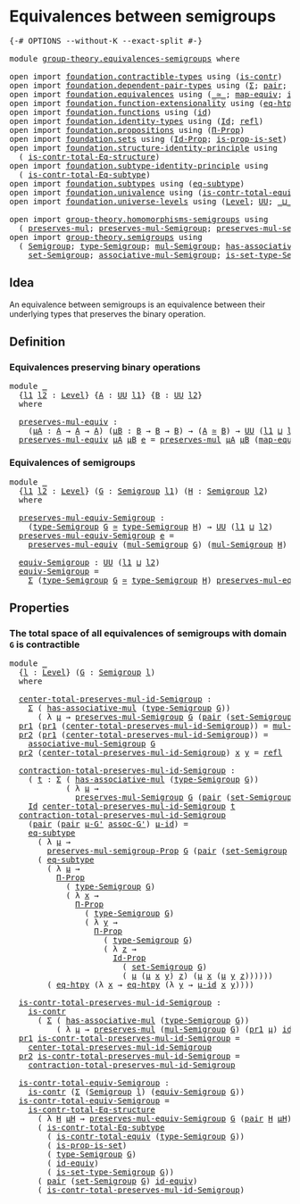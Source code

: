 # Equivalences between semigroups

<pre class="Agda"><a id="44" class="Symbol">{-#</a> <a id="48" class="Keyword">OPTIONS</a> <a id="56" class="Pragma">--without-K</a> <a id="68" class="Pragma">--exact-split</a> <a id="82" class="Symbol">#-}</a>

<a id="87" class="Keyword">module</a> <a id="94" href="group-theory.equivalences-semigroups.html" class="Module">group-theory.equivalences-semigroups</a> <a id="131" class="Keyword">where</a>

<a id="138" class="Keyword">open</a> <a id="143" class="Keyword">import</a> <a id="150" href="foundation.contractible-types.html" class="Module">foundation.contractible-types</a> <a id="180" class="Keyword">using</a> <a id="186" class="Symbol">(</a><a id="187" href="foundation-core.contractible-types.html#1006" class="Function">is-contr</a><a id="195" class="Symbol">)</a>
<a id="197" class="Keyword">open</a> <a id="202" class="Keyword">import</a> <a id="209" href="foundation.dependent-pair-types.html" class="Module">foundation.dependent-pair-types</a> <a id="241" class="Keyword">using</a> <a id="247" class="Symbol">(</a><a id="248" href="foundation-core.dependent-pair-types.html#515" class="Record">Σ</a><a id="249" class="Symbol">;</a> <a id="251" href="foundation-core.dependent-pair-types.html#588" class="InductiveConstructor">pair</a><a id="255" class="Symbol">;</a> <a id="257" href="foundation-core.dependent-pair-types.html#605" class="Field">pr1</a><a id="260" class="Symbol">;</a> <a id="262" href="foundation-core.dependent-pair-types.html#617" class="Field">pr2</a><a id="265" class="Symbol">)</a>
<a id="267" class="Keyword">open</a> <a id="272" class="Keyword">import</a> <a id="279" href="foundation.equivalences.html" class="Module">foundation.equivalences</a> <a id="303" class="Keyword">using</a> <a id="309" class="Symbol">(</a><a id="310" href="foundation-core.equivalences.html#1621" class="Function Operator">_≃_</a><a id="313" class="Symbol">;</a> <a id="315" href="foundation-core.equivalences.html#1821" class="Function">map-equiv</a><a id="324" class="Symbol">;</a> <a id="326" href="foundation-core.equivalences.html#2494" class="Function">id-equiv</a><a id="334" class="Symbol">)</a>
<a id="336" class="Keyword">open</a> <a id="341" class="Keyword">import</a> <a id="348" href="foundation.function-extensionality.html" class="Module">foundation.function-extensionality</a> <a id="383" class="Keyword">using</a> <a id="389" class="Symbol">(</a><a id="390" href="foundation-core.function-extensionality.html#1463" class="Function">eq-htpy</a><a id="397" class="Symbol">)</a>
<a id="399" class="Keyword">open</a> <a id="404" class="Keyword">import</a> <a id="411" href="foundation.functions.html" class="Module">foundation.functions</a> <a id="432" class="Keyword">using</a> <a id="438" class="Symbol">(</a><a id="439" href="foundation-core.functions.html#322" class="Function">id</a><a id="441" class="Symbol">)</a>
<a id="443" class="Keyword">open</a> <a id="448" class="Keyword">import</a> <a id="455" href="foundation.identity-types.html" class="Module">foundation.identity-types</a> <a id="481" class="Keyword">using</a> <a id="487" class="Symbol">(</a><a id="488" href="foundation-core.identity-types.html#1767" class="Datatype">Id</a><a id="490" class="Symbol">;</a> <a id="492" href="foundation-core.identity-types.html#1820" class="InductiveConstructor">refl</a><a id="496" class="Symbol">)</a>
<a id="498" class="Keyword">open</a> <a id="503" class="Keyword">import</a> <a id="510" href="foundation.propositions.html" class="Module">foundation.propositions</a> <a id="534" class="Keyword">using</a> <a id="540" class="Symbol">(</a><a id="541" href="foundation-core.propositions.html#6694" class="Function">Π-Prop</a><a id="547" class="Symbol">)</a>
<a id="549" class="Keyword">open</a> <a id="554" class="Keyword">import</a> <a id="561" href="foundation.sets.html" class="Module">foundation.sets</a> <a id="577" class="Keyword">using</a> <a id="583" class="Symbol">(</a><a id="584" href="foundation-core.sets.html#1420" class="Function">Id-Prop</a><a id="591" class="Symbol">;</a> <a id="593" href="foundation.sets.html#2055" class="Function">is-prop-is-set</a><a id="607" class="Symbol">)</a>
<a id="609" class="Keyword">open</a> <a id="614" class="Keyword">import</a> <a id="621" href="foundation.structure-identity-principle.html" class="Module">foundation.structure-identity-principle</a> <a id="661" class="Keyword">using</a>
  <a id="669" class="Symbol">(</a> <a id="671" href="foundation.structure-identity-principle.html#1355" class="Function">is-contr-total-Eq-structure</a><a id="698" class="Symbol">)</a>
<a id="700" class="Keyword">open</a> <a id="705" class="Keyword">import</a> <a id="712" href="foundation.subtype-identity-principle.html" class="Module">foundation.subtype-identity-principle</a> <a id="750" class="Keyword">using</a>
  <a id="758" class="Symbol">(</a> <a id="760" href="foundation-core.subtype-identity-principle.html#1586" class="Function">is-contr-total-Eq-subtype</a><a id="785" class="Symbol">)</a>
<a id="787" class="Keyword">open</a> <a id="792" class="Keyword">import</a> <a id="799" href="foundation.subtypes.html" class="Module">foundation.subtypes</a> <a id="819" class="Keyword">using</a> <a id="825" class="Symbol">(</a><a id="826" href="foundation-core.subtypes.html#3384" class="Function">eq-subtype</a><a id="836" class="Symbol">)</a>
<a id="838" class="Keyword">open</a> <a id="843" class="Keyword">import</a> <a id="850" href="foundation.univalence.html" class="Module">foundation.univalence</a> <a id="872" class="Keyword">using</a> <a id="878" class="Symbol">(</a><a id="879" href="foundation.univalence.html#1546" class="Function">is-contr-total-equiv</a><a id="899" class="Symbol">)</a>
<a id="901" class="Keyword">open</a> <a id="906" class="Keyword">import</a> <a id="913" href="foundation.universe-levels.html" class="Module">foundation.universe-levels</a> <a id="940" class="Keyword">using</a> <a id="946" class="Symbol">(</a><a id="947" href="Agda.Primitive.html#597" class="Postulate">Level</a><a id="952" class="Symbol">;</a> <a id="954" href="foundation-core.universe-levels.html#235" class="Primitive">UU</a><a id="956" class="Symbol">;</a> <a id="958" href="Agda.Primitive.html#810" class="Primitive Operator">_⊔_</a><a id="961" class="Symbol">)</a>

<a id="964" class="Keyword">open</a> <a id="969" class="Keyword">import</a> <a id="976" href="group-theory.homomorphisms-semigroups.html" class="Module">group-theory.homomorphisms-semigroups</a> <a id="1014" class="Keyword">using</a>
  <a id="1022" class="Symbol">(</a> <a id="1024" href="group-theory.homomorphisms-semigroups.html#1311" class="Function">preserves-mul</a><a id="1037" class="Symbol">;</a> <a id="1039" href="group-theory.homomorphisms-semigroups.html#1922" class="Function">preserves-mul-Semigroup</a><a id="1062" class="Symbol">;</a> <a id="1064" href="group-theory.homomorphisms-semigroups.html#1536" class="Function">preserves-mul-semigroup-Prop</a><a id="1092" class="Symbol">)</a>
<a id="1094" class="Keyword">open</a> <a id="1099" class="Keyword">import</a> <a id="1106" href="group-theory.semigroups.html" class="Module">group-theory.semigroups</a> <a id="1130" class="Keyword">using</a>
  <a id="1138" class="Symbol">(</a> <a id="1140" href="group-theory.semigroups.html#737" class="Function">Semigroup</a><a id="1149" class="Symbol">;</a> <a id="1151" href="group-theory.semigroups.html#933" class="Function">type-Semigroup</a><a id="1165" class="Symbol">;</a> <a id="1167" href="group-theory.semigroups.html#1215" class="Function">mul-Semigroup</a><a id="1180" class="Symbol">;</a> <a id="1182" href="group-theory.semigroups.html#465" class="Function">has-associative-mul</a><a id="1201" class="Symbol">;</a>
    <a id="1207" href="group-theory.semigroups.html#881" class="Function">set-Semigroup</a><a id="1220" class="Symbol">;</a> <a id="1222" href="group-theory.semigroups.html#1445" class="Function">associative-mul-Semigroup</a><a id="1247" class="Symbol">;</a> <a id="1249" href="group-theory.semigroups.html#1000" class="Function">is-set-type-Semigroup</a><a id="1270" class="Symbol">)</a>
</pre>
## Idea

An equivalence between semigroups is an equivalence between their underlying types that preserves the binary operation.

## Definition

### Equivalences preserving binary operations

<pre class="Agda"><a id="1477" class="Keyword">module</a> <a id="1484" href="group-theory.equivalences-semigroups.html#1484" class="Module">_</a>
  <a id="1488" class="Symbol">{</a><a id="1489" href="group-theory.equivalences-semigroups.html#1489" class="Bound">l1</a> <a id="1492" href="group-theory.equivalences-semigroups.html#1492" class="Bound">l2</a> <a id="1495" class="Symbol">:</a> <a id="1497" href="Agda.Primitive.html#597" class="Postulate">Level</a><a id="1502" class="Symbol">}</a> <a id="1504" class="Symbol">{</a><a id="1505" href="group-theory.equivalences-semigroups.html#1505" class="Bound">A</a> <a id="1507" class="Symbol">:</a> <a id="1509" href="foundation-core.universe-levels.html#235" class="Primitive">UU</a> <a id="1512" href="group-theory.equivalences-semigroups.html#1489" class="Bound">l1</a><a id="1514" class="Symbol">}</a> <a id="1516" class="Symbol">{</a><a id="1517" href="group-theory.equivalences-semigroups.html#1517" class="Bound">B</a> <a id="1519" class="Symbol">:</a> <a id="1521" href="foundation-core.universe-levels.html#235" class="Primitive">UU</a> <a id="1524" href="group-theory.equivalences-semigroups.html#1492" class="Bound">l2</a><a id="1526" class="Symbol">}</a>
  <a id="1530" class="Keyword">where</a>

  <a id="1539" href="group-theory.equivalences-semigroups.html#1539" class="Function">preserves-mul-equiv</a> <a id="1559" class="Symbol">:</a>
    <a id="1565" class="Symbol">(</a><a id="1566" href="group-theory.equivalences-semigroups.html#1566" class="Bound">μA</a> <a id="1569" class="Symbol">:</a> <a id="1571" href="group-theory.equivalences-semigroups.html#1505" class="Bound">A</a> <a id="1573" class="Symbol">→</a> <a id="1575" href="group-theory.equivalences-semigroups.html#1505" class="Bound">A</a> <a id="1577" class="Symbol">→</a> <a id="1579" href="group-theory.equivalences-semigroups.html#1505" class="Bound">A</a><a id="1580" class="Symbol">)</a> <a id="1582" class="Symbol">(</a><a id="1583" href="group-theory.equivalences-semigroups.html#1583" class="Bound">μB</a> <a id="1586" class="Symbol">:</a> <a id="1588" href="group-theory.equivalences-semigroups.html#1517" class="Bound">B</a> <a id="1590" class="Symbol">→</a> <a id="1592" href="group-theory.equivalences-semigroups.html#1517" class="Bound">B</a> <a id="1594" class="Symbol">→</a> <a id="1596" href="group-theory.equivalences-semigroups.html#1517" class="Bound">B</a><a id="1597" class="Symbol">)</a> <a id="1599" class="Symbol">→</a> <a id="1601" class="Symbol">(</a><a id="1602" href="group-theory.equivalences-semigroups.html#1505" class="Bound">A</a> <a id="1604" href="foundation-core.equivalences.html#1621" class="Function Operator">≃</a> <a id="1606" href="group-theory.equivalences-semigroups.html#1517" class="Bound">B</a><a id="1607" class="Symbol">)</a> <a id="1609" class="Symbol">→</a> <a id="1611" href="foundation-core.universe-levels.html#235" class="Primitive">UU</a> <a id="1614" class="Symbol">(</a><a id="1615" href="group-theory.equivalences-semigroups.html#1489" class="Bound">l1</a> <a id="1618" href="Agda.Primitive.html#810" class="Primitive Operator">⊔</a> <a id="1620" href="group-theory.equivalences-semigroups.html#1492" class="Bound">l2</a><a id="1622" class="Symbol">)</a>
  <a id="1626" href="group-theory.equivalences-semigroups.html#1539" class="Function">preserves-mul-equiv</a> <a id="1646" href="group-theory.equivalences-semigroups.html#1646" class="Bound">μA</a> <a id="1649" href="group-theory.equivalences-semigroups.html#1649" class="Bound">μB</a> <a id="1652" href="group-theory.equivalences-semigroups.html#1652" class="Bound">e</a> <a id="1654" class="Symbol">=</a> <a id="1656" href="group-theory.homomorphisms-semigroups.html#1311" class="Function">preserves-mul</a> <a id="1670" href="group-theory.equivalences-semigroups.html#1646" class="Bound">μA</a> <a id="1673" href="group-theory.equivalences-semigroups.html#1649" class="Bound">μB</a> <a id="1676" class="Symbol">(</a><a id="1677" href="foundation-core.equivalences.html#1821" class="Function">map-equiv</a> <a id="1687" href="group-theory.equivalences-semigroups.html#1652" class="Bound">e</a><a id="1688" class="Symbol">)</a>
</pre>
### Equivalences of semigroups

<pre class="Agda"><a id="1735" class="Keyword">module</a> <a id="1742" href="group-theory.equivalences-semigroups.html#1742" class="Module">_</a>
  <a id="1746" class="Symbol">{</a><a id="1747" href="group-theory.equivalences-semigroups.html#1747" class="Bound">l1</a> <a id="1750" href="group-theory.equivalences-semigroups.html#1750" class="Bound">l2</a> <a id="1753" class="Symbol">:</a> <a id="1755" href="Agda.Primitive.html#597" class="Postulate">Level</a><a id="1760" class="Symbol">}</a> <a id="1762" class="Symbol">(</a><a id="1763" href="group-theory.equivalences-semigroups.html#1763" class="Bound">G</a> <a id="1765" class="Symbol">:</a> <a id="1767" href="group-theory.semigroups.html#737" class="Function">Semigroup</a> <a id="1777" href="group-theory.equivalences-semigroups.html#1747" class="Bound">l1</a><a id="1779" class="Symbol">)</a> <a id="1781" class="Symbol">(</a><a id="1782" href="group-theory.equivalences-semigroups.html#1782" class="Bound">H</a> <a id="1784" class="Symbol">:</a> <a id="1786" href="group-theory.semigroups.html#737" class="Function">Semigroup</a> <a id="1796" href="group-theory.equivalences-semigroups.html#1750" class="Bound">l2</a><a id="1798" class="Symbol">)</a>
  <a id="1802" class="Keyword">where</a>

  <a id="1811" href="group-theory.equivalences-semigroups.html#1811" class="Function">preserves-mul-equiv-Semigroup</a> <a id="1841" class="Symbol">:</a>
    <a id="1847" class="Symbol">(</a><a id="1848" href="group-theory.semigroups.html#933" class="Function">type-Semigroup</a> <a id="1863" href="group-theory.equivalences-semigroups.html#1763" class="Bound">G</a> <a id="1865" href="foundation-core.equivalences.html#1621" class="Function Operator">≃</a> <a id="1867" href="group-theory.semigroups.html#933" class="Function">type-Semigroup</a> <a id="1882" href="group-theory.equivalences-semigroups.html#1782" class="Bound">H</a><a id="1883" class="Symbol">)</a> <a id="1885" class="Symbol">→</a> <a id="1887" href="foundation-core.universe-levels.html#235" class="Primitive">UU</a> <a id="1890" class="Symbol">(</a><a id="1891" href="group-theory.equivalences-semigroups.html#1747" class="Bound">l1</a> <a id="1894" href="Agda.Primitive.html#810" class="Primitive Operator">⊔</a> <a id="1896" href="group-theory.equivalences-semigroups.html#1750" class="Bound">l2</a><a id="1898" class="Symbol">)</a>
  <a id="1902" href="group-theory.equivalences-semigroups.html#1811" class="Function">preserves-mul-equiv-Semigroup</a> <a id="1932" href="group-theory.equivalences-semigroups.html#1932" class="Bound">e</a> <a id="1934" class="Symbol">=</a>
    <a id="1940" href="group-theory.equivalences-semigroups.html#1539" class="Function">preserves-mul-equiv</a> <a id="1960" class="Symbol">(</a><a id="1961" href="group-theory.semigroups.html#1215" class="Function">mul-Semigroup</a> <a id="1975" href="group-theory.equivalences-semigroups.html#1763" class="Bound">G</a><a id="1976" class="Symbol">)</a> <a id="1978" class="Symbol">(</a><a id="1979" href="group-theory.semigroups.html#1215" class="Function">mul-Semigroup</a> <a id="1993" href="group-theory.equivalences-semigroups.html#1782" class="Bound">H</a><a id="1994" class="Symbol">)</a> <a id="1996" href="group-theory.equivalences-semigroups.html#1932" class="Bound">e</a>

  <a id="2001" href="group-theory.equivalences-semigroups.html#2001" class="Function">equiv-Semigroup</a> <a id="2017" class="Symbol">:</a> <a id="2019" href="foundation-core.universe-levels.html#235" class="Primitive">UU</a> <a id="2022" class="Symbol">(</a><a id="2023" href="group-theory.equivalences-semigroups.html#1747" class="Bound">l1</a> <a id="2026" href="Agda.Primitive.html#810" class="Primitive Operator">⊔</a> <a id="2028" href="group-theory.equivalences-semigroups.html#1750" class="Bound">l2</a><a id="2030" class="Symbol">)</a>
  <a id="2034" href="group-theory.equivalences-semigroups.html#2001" class="Function">equiv-Semigroup</a> <a id="2050" class="Symbol">=</a>
    <a id="2056" href="foundation-core.dependent-pair-types.html#515" class="Record">Σ</a> <a id="2058" class="Symbol">(</a><a id="2059" href="group-theory.semigroups.html#933" class="Function">type-Semigroup</a> <a id="2074" href="group-theory.equivalences-semigroups.html#1763" class="Bound">G</a> <a id="2076" href="foundation-core.equivalences.html#1621" class="Function Operator">≃</a> <a id="2078" href="group-theory.semigroups.html#933" class="Function">type-Semigroup</a> <a id="2093" href="group-theory.equivalences-semigroups.html#1782" class="Bound">H</a><a id="2094" class="Symbol">)</a> <a id="2096" href="group-theory.equivalences-semigroups.html#1811" class="Function">preserves-mul-equiv-Semigroup</a>
</pre>
## Properties

### The total space of all equivalences of semigroups with domain `G` is contractible

<pre class="Agda"><a id="2241" class="Keyword">module</a> <a id="2248" href="group-theory.equivalences-semigroups.html#2248" class="Module">_</a>
  <a id="2252" class="Symbol">{</a><a id="2253" href="group-theory.equivalences-semigroups.html#2253" class="Bound">l</a> <a id="2255" class="Symbol">:</a> <a id="2257" href="Agda.Primitive.html#597" class="Postulate">Level</a><a id="2262" class="Symbol">}</a> <a id="2264" class="Symbol">(</a><a id="2265" href="group-theory.equivalences-semigroups.html#2265" class="Bound">G</a> <a id="2267" class="Symbol">:</a> <a id="2269" href="group-theory.semigroups.html#737" class="Function">Semigroup</a> <a id="2279" href="group-theory.equivalences-semigroups.html#2253" class="Bound">l</a><a id="2280" class="Symbol">)</a>
  <a id="2284" class="Keyword">where</a>
  
  <a id="2295" href="group-theory.equivalences-semigroups.html#2295" class="Function">center-total-preserves-mul-id-Semigroup</a> <a id="2335" class="Symbol">:</a>
    <a id="2341" href="foundation-core.dependent-pair-types.html#515" class="Record">Σ</a> <a id="2343" class="Symbol">(</a> <a id="2345" href="group-theory.semigroups.html#465" class="Function">has-associative-mul</a> <a id="2365" class="Symbol">(</a><a id="2366" href="group-theory.semigroups.html#933" class="Function">type-Semigroup</a> <a id="2381" href="group-theory.equivalences-semigroups.html#2265" class="Bound">G</a><a id="2382" class="Symbol">))</a>
      <a id="2391" class="Symbol">(</a> <a id="2393" class="Symbol">λ</a> <a id="2395" href="group-theory.equivalences-semigroups.html#2395" class="Bound">μ</a> <a id="2397" class="Symbol">→</a> <a id="2399" href="group-theory.homomorphisms-semigroups.html#1922" class="Function">preserves-mul-Semigroup</a> <a id="2423" href="group-theory.equivalences-semigroups.html#2265" class="Bound">G</a> <a id="2425" class="Symbol">(</a><a id="2426" href="foundation-core.dependent-pair-types.html#588" class="InductiveConstructor">pair</a> <a id="2431" class="Symbol">(</a><a id="2432" href="group-theory.semigroups.html#881" class="Function">set-Semigroup</a> <a id="2446" href="group-theory.equivalences-semigroups.html#2265" class="Bound">G</a><a id="2447" class="Symbol">)</a> <a id="2449" href="group-theory.equivalences-semigroups.html#2395" class="Bound">μ</a><a id="2450" class="Symbol">)</a> <a id="2452" href="foundation-core.functions.html#322" class="Function">id</a><a id="2454" class="Symbol">)</a>
  <a id="2458" href="foundation-core.dependent-pair-types.html#605" class="Field">pr1</a> <a id="2462" class="Symbol">(</a><a id="2463" href="foundation-core.dependent-pair-types.html#605" class="Field">pr1</a> <a id="2467" class="Symbol">(</a><a id="2468" href="group-theory.equivalences-semigroups.html#2295" class="Function">center-total-preserves-mul-id-Semigroup</a><a id="2507" class="Symbol">))</a> <a id="2510" class="Symbol">=</a> <a id="2512" href="group-theory.semigroups.html#1215" class="Function">mul-Semigroup</a> <a id="2526" href="group-theory.equivalences-semigroups.html#2265" class="Bound">G</a>
  <a id="2530" href="foundation-core.dependent-pair-types.html#617" class="Field">pr2</a> <a id="2534" class="Symbol">(</a><a id="2535" href="foundation-core.dependent-pair-types.html#605" class="Field">pr1</a> <a id="2539" class="Symbol">(</a><a id="2540" href="group-theory.equivalences-semigroups.html#2295" class="Function">center-total-preserves-mul-id-Semigroup</a><a id="2579" class="Symbol">))</a> <a id="2582" class="Symbol">=</a>
    <a id="2588" href="group-theory.semigroups.html#1445" class="Function">associative-mul-Semigroup</a> <a id="2614" href="group-theory.equivalences-semigroups.html#2265" class="Bound">G</a>
  <a id="2618" href="foundation-core.dependent-pair-types.html#617" class="Field">pr2</a> <a id="2622" class="Symbol">(</a><a id="2623" href="group-theory.equivalences-semigroups.html#2295" class="Function">center-total-preserves-mul-id-Semigroup</a><a id="2662" class="Symbol">)</a> <a id="2664" href="group-theory.equivalences-semigroups.html#2664" class="Bound">x</a> <a id="2666" href="group-theory.equivalences-semigroups.html#2666" class="Bound">y</a> <a id="2668" class="Symbol">=</a> <a id="2670" href="foundation-core.identity-types.html#1820" class="InductiveConstructor">refl</a>

  <a id="2678" href="group-theory.equivalences-semigroups.html#2678" class="Function">contraction-total-preserves-mul-id-Semigroup</a> <a id="2723" class="Symbol">:</a>
    <a id="2729" class="Symbol">(</a> <a id="2731" href="group-theory.equivalences-semigroups.html#2731" class="Bound">t</a> <a id="2733" class="Symbol">:</a> <a id="2735" href="foundation-core.dependent-pair-types.html#515" class="Record">Σ</a> <a id="2737" class="Symbol">(</a> <a id="2739" href="group-theory.semigroups.html#465" class="Function">has-associative-mul</a> <a id="2759" class="Symbol">(</a><a id="2760" href="group-theory.semigroups.html#933" class="Function">type-Semigroup</a> <a id="2775" href="group-theory.equivalences-semigroups.html#2265" class="Bound">G</a><a id="2776" class="Symbol">))</a>
            <a id="2791" class="Symbol">(</a> <a id="2793" class="Symbol">λ</a> <a id="2795" href="group-theory.equivalences-semigroups.html#2795" class="Bound">μ</a> <a id="2797" class="Symbol">→</a>
              <a id="2813" href="group-theory.homomorphisms-semigroups.html#1922" class="Function">preserves-mul-Semigroup</a> <a id="2837" href="group-theory.equivalences-semigroups.html#2265" class="Bound">G</a> <a id="2839" class="Symbol">(</a><a id="2840" href="foundation-core.dependent-pair-types.html#588" class="InductiveConstructor">pair</a> <a id="2845" class="Symbol">(</a><a id="2846" href="group-theory.semigroups.html#881" class="Function">set-Semigroup</a> <a id="2860" href="group-theory.equivalences-semigroups.html#2265" class="Bound">G</a><a id="2861" class="Symbol">)</a> <a id="2863" href="group-theory.equivalences-semigroups.html#2795" class="Bound">μ</a><a id="2864" class="Symbol">)</a> <a id="2866" href="foundation-core.functions.html#322" class="Function">id</a><a id="2868" class="Symbol">))</a> <a id="2871" class="Symbol">→</a>
    <a id="2877" href="foundation-core.identity-types.html#1767" class="Datatype">Id</a> <a id="2880" href="group-theory.equivalences-semigroups.html#2295" class="Function">center-total-preserves-mul-id-Semigroup</a> <a id="2920" href="group-theory.equivalences-semigroups.html#2731" class="Bound">t</a>
  <a id="2924" href="group-theory.equivalences-semigroups.html#2678" class="Function">contraction-total-preserves-mul-id-Semigroup</a>
    <a id="2973" class="Symbol">(</a><a id="2974" href="foundation-core.dependent-pair-types.html#588" class="InductiveConstructor">pair</a> <a id="2979" class="Symbol">(</a><a id="2980" href="foundation-core.dependent-pair-types.html#588" class="InductiveConstructor">pair</a> <a id="2985" href="group-theory.equivalences-semigroups.html#2985" class="Bound">μ-G&#39;</a> <a id="2990" href="group-theory.equivalences-semigroups.html#2990" class="Bound">assoc-G&#39;</a><a id="2998" class="Symbol">)</a> <a id="3000" href="group-theory.equivalences-semigroups.html#3000" class="Bound">μ-id</a><a id="3004" class="Symbol">)</a> <a id="3006" class="Symbol">=</a>
    <a id="3012" href="foundation-core.subtypes.html#3384" class="Function">eq-subtype</a>
      <a id="3029" class="Symbol">(</a> <a id="3031" class="Symbol">λ</a> <a id="3033" href="group-theory.equivalences-semigroups.html#3033" class="Bound">μ</a> <a id="3035" class="Symbol">→</a>
        <a id="3045" href="group-theory.homomorphisms-semigroups.html#1536" class="Function">preserves-mul-semigroup-Prop</a> <a id="3074" href="group-theory.equivalences-semigroups.html#2265" class="Bound">G</a> <a id="3076" class="Symbol">(</a><a id="3077" href="foundation-core.dependent-pair-types.html#588" class="InductiveConstructor">pair</a> <a id="3082" class="Symbol">(</a><a id="3083" href="group-theory.semigroups.html#881" class="Function">set-Semigroup</a> <a id="3097" href="group-theory.equivalences-semigroups.html#2265" class="Bound">G</a><a id="3098" class="Symbol">)</a> <a id="3100" href="group-theory.equivalences-semigroups.html#3033" class="Bound">μ</a><a id="3101" class="Symbol">)</a> <a id="3103" href="foundation-core.functions.html#322" class="Function">id</a><a id="3105" class="Symbol">)</a>
      <a id="3113" class="Symbol">(</a> <a id="3115" href="foundation-core.subtypes.html#3384" class="Function">eq-subtype</a>
        <a id="3134" class="Symbol">(</a> <a id="3136" class="Symbol">λ</a> <a id="3138" href="group-theory.equivalences-semigroups.html#3138" class="Bound">μ</a> <a id="3140" class="Symbol">→</a>
          <a id="3152" href="foundation-core.propositions.html#6694" class="Function">Π-Prop</a>
            <a id="3171" class="Symbol">(</a> <a id="3173" href="group-theory.semigroups.html#933" class="Function">type-Semigroup</a> <a id="3188" href="group-theory.equivalences-semigroups.html#2265" class="Bound">G</a><a id="3189" class="Symbol">)</a>
            <a id="3203" class="Symbol">(</a> <a id="3205" class="Symbol">λ</a> <a id="3207" href="group-theory.equivalences-semigroups.html#3207" class="Bound">x</a> <a id="3209" class="Symbol">→</a>
              <a id="3225" href="foundation-core.propositions.html#6694" class="Function">Π-Prop</a>
                <a id="3248" class="Symbol">(</a> <a id="3250" href="group-theory.semigroups.html#933" class="Function">type-Semigroup</a> <a id="3265" href="group-theory.equivalences-semigroups.html#2265" class="Bound">G</a><a id="3266" class="Symbol">)</a>
                <a id="3284" class="Symbol">(</a> <a id="3286" class="Symbol">λ</a> <a id="3288" href="group-theory.equivalences-semigroups.html#3288" class="Bound">y</a> <a id="3290" class="Symbol">→</a>
                  <a id="3310" href="foundation-core.propositions.html#6694" class="Function">Π-Prop</a>
                    <a id="3337" class="Symbol">(</a> <a id="3339" href="group-theory.semigroups.html#933" class="Function">type-Semigroup</a> <a id="3354" href="group-theory.equivalences-semigroups.html#2265" class="Bound">G</a><a id="3355" class="Symbol">)</a>
                    <a id="3377" class="Symbol">(</a> <a id="3379" class="Symbol">λ</a> <a id="3381" href="group-theory.equivalences-semigroups.html#3381" class="Bound">z</a> <a id="3383" class="Symbol">→</a>
                      <a id="3407" href="foundation-core.sets.html#1420" class="Function">Id-Prop</a>
                        <a id="3439" class="Symbol">(</a> <a id="3441" href="group-theory.semigroups.html#881" class="Function">set-Semigroup</a> <a id="3455" href="group-theory.equivalences-semigroups.html#2265" class="Bound">G</a><a id="3456" class="Symbol">)</a>
                        <a id="3482" class="Symbol">(</a> <a id="3484" href="group-theory.equivalences-semigroups.html#3138" class="Bound">μ</a> <a id="3486" class="Symbol">(</a><a id="3487" href="group-theory.equivalences-semigroups.html#3138" class="Bound">μ</a> <a id="3489" href="group-theory.equivalences-semigroups.html#3207" class="Bound">x</a> <a id="3491" href="group-theory.equivalences-semigroups.html#3288" class="Bound">y</a><a id="3492" class="Symbol">)</a> <a id="3494" href="group-theory.equivalences-semigroups.html#3381" class="Bound">z</a><a id="3495" class="Symbol">)</a> <a id="3497" class="Symbol">(</a><a id="3498" href="group-theory.equivalences-semigroups.html#3138" class="Bound">μ</a> <a id="3500" href="group-theory.equivalences-semigroups.html#3207" class="Bound">x</a> <a id="3502" class="Symbol">(</a><a id="3503" href="group-theory.equivalences-semigroups.html#3138" class="Bound">μ</a> <a id="3505" href="group-theory.equivalences-semigroups.html#3288" class="Bound">y</a> <a id="3507" href="group-theory.equivalences-semigroups.html#3381" class="Bound">z</a><a id="3508" class="Symbol">))))))</a>
        <a id="3523" class="Symbol">(</a> <a id="3525" href="foundation-core.function-extensionality.html#1463" class="Function">eq-htpy</a> <a id="3533" class="Symbol">(λ</a> <a id="3536" href="group-theory.equivalences-semigroups.html#3536" class="Bound">x</a> <a id="3538" class="Symbol">→</a> <a id="3540" href="foundation-core.function-extensionality.html#1463" class="Function">eq-htpy</a> <a id="3548" class="Symbol">(λ</a> <a id="3551" href="group-theory.equivalences-semigroups.html#3551" class="Bound">y</a> <a id="3553" class="Symbol">→</a> <a id="3555" href="group-theory.equivalences-semigroups.html#3000" class="Bound">μ-id</a> <a id="3560" href="group-theory.equivalences-semigroups.html#3536" class="Bound">x</a> <a id="3562" href="group-theory.equivalences-semigroups.html#3551" class="Bound">y</a><a id="3563" class="Symbol">))))</a>

  <a id="3571" href="group-theory.equivalences-semigroups.html#3571" class="Function">is-contr-total-preserves-mul-id-Semigroup</a> <a id="3613" class="Symbol">:</a>
    <a id="3619" href="foundation-core.contractible-types.html#1006" class="Function">is-contr</a>
      <a id="3634" class="Symbol">(</a> <a id="3636" href="foundation-core.dependent-pair-types.html#515" class="Record">Σ</a> <a id="3638" class="Symbol">(</a> <a id="3640" href="group-theory.semigroups.html#465" class="Function">has-associative-mul</a> <a id="3660" class="Symbol">(</a><a id="3661" href="group-theory.semigroups.html#933" class="Function">type-Semigroup</a> <a id="3676" href="group-theory.equivalences-semigroups.html#2265" class="Bound">G</a><a id="3677" class="Symbol">))</a>
          <a id="3690" class="Symbol">(</a> <a id="3692" class="Symbol">λ</a> <a id="3694" href="group-theory.equivalences-semigroups.html#3694" class="Bound">μ</a> <a id="3696" class="Symbol">→</a> <a id="3698" href="group-theory.homomorphisms-semigroups.html#1311" class="Function">preserves-mul</a> <a id="3712" class="Symbol">(</a><a id="3713" href="group-theory.semigroups.html#1215" class="Function">mul-Semigroup</a> <a id="3727" href="group-theory.equivalences-semigroups.html#2265" class="Bound">G</a><a id="3728" class="Symbol">)</a> <a id="3730" class="Symbol">(</a><a id="3731" href="foundation-core.dependent-pair-types.html#605" class="Field">pr1</a> <a id="3735" href="group-theory.equivalences-semigroups.html#3694" class="Bound">μ</a><a id="3736" class="Symbol">)</a> <a id="3738" href="foundation-core.functions.html#322" class="Function">id</a><a id="3740" class="Symbol">))</a>
  <a id="3745" href="foundation-core.dependent-pair-types.html#605" class="Field">pr1</a> <a id="3749" href="group-theory.equivalences-semigroups.html#3571" class="Function">is-contr-total-preserves-mul-id-Semigroup</a> <a id="3791" class="Symbol">=</a>
    <a id="3797" href="group-theory.equivalences-semigroups.html#2295" class="Function">center-total-preserves-mul-id-Semigroup</a>
  <a id="3839" href="foundation-core.dependent-pair-types.html#617" class="Field">pr2</a> <a id="3843" href="group-theory.equivalences-semigroups.html#3571" class="Function">is-contr-total-preserves-mul-id-Semigroup</a> <a id="3885" class="Symbol">=</a>
    <a id="3891" href="group-theory.equivalences-semigroups.html#2678" class="Function">contraction-total-preserves-mul-id-Semigroup</a>

  <a id="3939" href="group-theory.equivalences-semigroups.html#3939" class="Function">is-contr-total-equiv-Semigroup</a> <a id="3970" class="Symbol">:</a>
    <a id="3976" href="foundation-core.contractible-types.html#1006" class="Function">is-contr</a> <a id="3985" class="Symbol">(</a><a id="3986" href="foundation-core.dependent-pair-types.html#515" class="Record">Σ</a> <a id="3988" class="Symbol">(</a><a id="3989" href="group-theory.semigroups.html#737" class="Function">Semigroup</a> <a id="3999" href="group-theory.equivalences-semigroups.html#2253" class="Bound">l</a><a id="4000" class="Symbol">)</a> <a id="4002" class="Symbol">(</a><a id="4003" href="group-theory.equivalences-semigroups.html#2001" class="Function">equiv-Semigroup</a> <a id="4019" href="group-theory.equivalences-semigroups.html#2265" class="Bound">G</a><a id="4020" class="Symbol">))</a>
  <a id="4025" href="group-theory.equivalences-semigroups.html#3939" class="Function">is-contr-total-equiv-Semigroup</a> <a id="4056" class="Symbol">=</a>
    <a id="4062" href="foundation.structure-identity-principle.html#1355" class="Function">is-contr-total-Eq-structure</a>
      <a id="4096" class="Symbol">(</a> <a id="4098" class="Symbol">λ</a> <a id="4100" href="group-theory.equivalences-semigroups.html#4100" class="Bound">H</a> <a id="4102" href="group-theory.equivalences-semigroups.html#4102" class="Bound">μH</a> <a id="4105" class="Symbol">→</a> <a id="4107" href="group-theory.equivalences-semigroups.html#1811" class="Function">preserves-mul-equiv-Semigroup</a> <a id="4137" href="group-theory.equivalences-semigroups.html#2265" class="Bound">G</a> <a id="4139" class="Symbol">(</a><a id="4140" href="foundation-core.dependent-pair-types.html#588" class="InductiveConstructor">pair</a> <a id="4145" href="group-theory.equivalences-semigroups.html#4100" class="Bound">H</a> <a id="4147" href="group-theory.equivalences-semigroups.html#4102" class="Bound">μH</a><a id="4149" class="Symbol">))</a>
      <a id="4158" class="Symbol">(</a> <a id="4160" href="foundation-core.subtype-identity-principle.html#1586" class="Function">is-contr-total-Eq-subtype</a>
        <a id="4194" class="Symbol">(</a> <a id="4196" href="foundation.univalence.html#1546" class="Function">is-contr-total-equiv</a> <a id="4217" class="Symbol">(</a><a id="4218" href="group-theory.semigroups.html#933" class="Function">type-Semigroup</a> <a id="4233" href="group-theory.equivalences-semigroups.html#2265" class="Bound">G</a><a id="4234" class="Symbol">))</a>
        <a id="4245" class="Symbol">(</a> <a id="4247" href="foundation.sets.html#2055" class="Function">is-prop-is-set</a><a id="4261" class="Symbol">)</a>
        <a id="4271" class="Symbol">(</a> <a id="4273" href="group-theory.semigroups.html#933" class="Function">type-Semigroup</a> <a id="4288" href="group-theory.equivalences-semigroups.html#2265" class="Bound">G</a><a id="4289" class="Symbol">)</a>
        <a id="4299" class="Symbol">(</a> <a id="4301" href="foundation-core.equivalences.html#2494" class="Function">id-equiv</a><a id="4309" class="Symbol">)</a>
        <a id="4319" class="Symbol">(</a> <a id="4321" href="group-theory.semigroups.html#1000" class="Function">is-set-type-Semigroup</a> <a id="4343" href="group-theory.equivalences-semigroups.html#2265" class="Bound">G</a><a id="4344" class="Symbol">))</a>
      <a id="4353" class="Symbol">(</a> <a id="4355" href="foundation-core.dependent-pair-types.html#588" class="InductiveConstructor">pair</a> <a id="4360" class="Symbol">(</a><a id="4361" href="group-theory.semigroups.html#881" class="Function">set-Semigroup</a> <a id="4375" href="group-theory.equivalences-semigroups.html#2265" class="Bound">G</a><a id="4376" class="Symbol">)</a> <a id="4378" href="foundation-core.equivalences.html#2494" class="Function">id-equiv</a><a id="4386" class="Symbol">)</a>
      <a id="4394" class="Symbol">(</a> <a id="4396" href="group-theory.equivalences-semigroups.html#3571" class="Function">is-contr-total-preserves-mul-id-Semigroup</a><a id="4437" class="Symbol">)</a>
</pre>